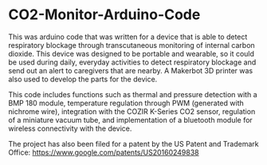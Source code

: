 # CO2-Monitor-Arduino-Code
This was arduino code that was written for a device that is able to detect respiratory blockage through transcutaneous monitoring of internal carbon dioxide. This device was designed to be portable and wearable, so it could be used during daily, everyday activities to detect respiratory blockage and send out an alert to caregivers that are nearby. A Makerbot 3D printer was also used to develop the parts for the device. 

This code includes functions such as thermal and pressure detection with a BMP 180 module, temperature regulation through PWM (generated with nichrome wire), integration with the COZIR K-Series CO2 sensor, regulation of a miniature vacuum tube, and implementation of a bluetooth module for wireless connectivity with the device.

The project has also been filed for a patent by the US Patent and Trademark Office: https://www.google.com/patents/US20160249838 
